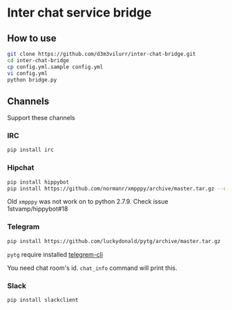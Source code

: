 # Inter chat service bridge

## How to use
```bash
git clone https://github.com/d3m3vilurr/inter-chat-bridge.git
cd inter-chat-bridge
cp config.yml.sample config.yml
vi config.yml
python bridge.py
```

## Channels
Support these channels

### IRC
```bash
pip install irc
```

### Hipchat
```bash
pip install hippybot
pip install https://github.com/normanr/xmpppy/archive/master.tar.gz --upgrade
```
Old `xmpppy` was not work on to python 2.7.9.
Check issue 1stvamp/hippybot#18

### Telegram
```bash
pip install https://github.com/luckydonald/pytg/archive/master.tar.gz
```
`pytg` require installed [telegrem-cli](https://github.com/vysheng/tg)

You need chat room's id. `chat_info` command will print this.

### Slack
```bash
pip install slackclient
```
